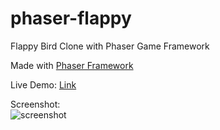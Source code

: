 # phaser-flappy
Flappy Bird Clone with Phaser Game Framework

Made with [Phaser Framework](https://github.com/photonstorm/phaser)

Live Demo: [Link](https://der-eddy.github.io/phaser-flappy)

Screenshot:  
![screenshot](http://abload.de/img/2015-03-161957305bu9y.png)
